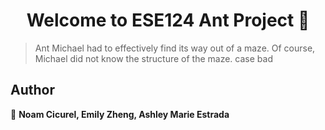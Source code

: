 <h1 align="center">Welcome to ESE124 Ant Project 👋</h1>
<p>
</p>

> Ant Michael had to effectively find its way out of a maze. Of course, Michael did not know the structure of the maze. case bad

## Author

👤 **Noam Cicurel, Emily Zheng, Ashley Marie Estrada**
